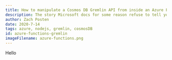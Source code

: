 ```yaml
---
title: How to manipulate a Cosmos DB Gremlin API from inside an Azure Function
description: The story Microsoft docs for some reason refuse to tell you
author: Zach Posten
date: 2020-7-14
tags: azure, nodejs, gremlin, cosmosDB
id: azure-functions-gremlin
imageFilename: azure-functions.png
---
```


Hello
